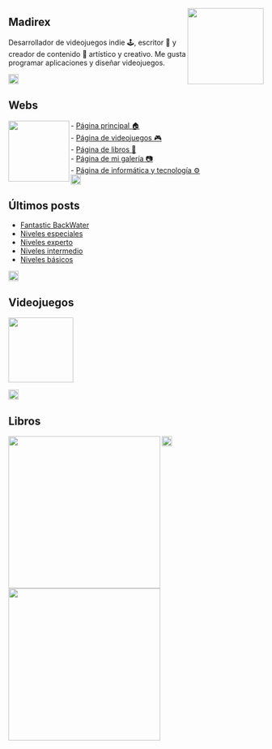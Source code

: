 <a href="https://www.madirex.com/"><img align="right" height="150px" src="https://i.imgur.com/xhM21II_d.webp?maxwidth=760&fidelity=grand"></a>

## Madirex
Desarrollador de videojuegos indie 🕹, escritor 📗 y creador de contenido 🎨 artístico y creativo. Me gusta programar aplicaciones y diseñar videojuegos.

<a href="https://www.madirex.com/"><img height="20px" src="https://i.imgur.com/tsNd9YC_d.webp"></a>

## Webs
<a href="https://www.madirex.com/"><img align="left" height="120px" src="https://i.imgur.com/nYtcu63.gif"></a>
<div>
  <div>
    - <a href="https://www.madirex.com/">Página principal 🏠</a>
  </div>
  <div>
    - <a href="https://games.madirex.com/">Página de videojuegos 🎮</a>
  </div>
  <div>
    - <a href="https://books.madirex.com/">Página de libros 📕</a>
  </div>
  <div>
    - <a href="https://art.madirex.com/">Página de mi galería 📷</a>
  </div>
  <div>
    - <a href="https://tech.madirex.com/">Página de informática y tecnología ⚙</a>
  </div>
</div>
<a href="https://www.madirex.com/"><img height="20px" src="https://i.imgur.com/tsNd9YC_d.webp"></a>

## Últimos posts
<!-- BLOG-POST-LIST:START -->
- [Fantastic BackWater](https://art.madirex.com/2021/12/fantastic-backwater.html)
- [Niveles especiales](https://tech.madirex.com/2021/11/niveles-especiales.html)
- [Niveles experto](https://tech.madirex.com/2021/11/niveles-experto.html)
- [Niveles intermedio](https://tech.madirex.com/2021/11/niveles-intermedio.html)
- [Niveles básicos](https://tech.madirex.com/2021/11/niveles-basicos.html)
<!-- BLOG-POST-LIST:END -->
<a href="https://www.madirex.com/"><img height="20px" src="https://i.imgur.com/tsNd9YC_d.webp"></a>

## Videojuegos
<a href="https://games.madirex.com/2020/07/retro-war-el-videojuego.html"><img height="128px" src="https://i.imgur.com/ybqHnqh.png"></a>

<a href="https://www.madirex.com/"><img height="20px" src="https://i.imgur.com/tsNd9YC_d.webp"></a>

## Libros
<a href="https://books.madirex.com/2020/10/la-mansion-de-las-pesadillas.html"><img align="left" height="300px" src="https://1.bp.blogspot.com/-fMJ2ERpQiuU/X4tpl5k5GoI/AAAAAAAAO2k/dOZYaaz3vhsBhpU5EKIO9VeQJdTO56SWQCLcBGAsYHQ/w680/La%2BMansi%25C3%25B3n%2Bde%2Blas%2BPesadillas.png"></a>

<a href="https://www.madirex.com/"><img height="20px" src="https://i.imgur.com/tsNd9YC_d.webp"></a>

<a href="https://books.madirex.com/2021/06/abre-la-mente-piensa-diferente.html"><img align="left" height="300px" src="https://1.bp.blogspot.com/-A6dbbKbDRQ8/YNTKjprbzjI/AAAAAAAAVt4/WIR4sjJm8B4F8cVOb111oT3izDNXksfjgCLcBGAsYHQ/w680/Portada%2BAbre%2Bla%2Bmente%252C%2Bpiensa%2Bdiferente.png"></a>
